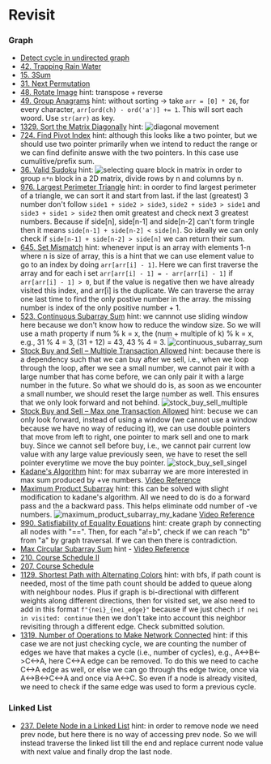 # Revisit
### Graph
- [Detect cycle in undirected graph](https://www.geeksforgeeks.org/problems/detect-cycle-in-an-undirected-graph/1?itm_source=geeksforgeeks&itm_medium=article&itm_campaign=practice_card)
- [42. Trapping Rain Water](https://leetcode.com/problems/trapping-rain-water)
- [15. 3Sum](https://leetcode.com/problems/3sum/description)
- [31. Next Permutation](https://leetcode.com/problems/next-permutation/description)
- [48. Rotate Image](https://leetcode.com/problems/rotate-image/submissions/1439548326)
  hint: transpose + reverse
- [49. Group Anagrams](https://leetcode.com/problems/group-anagrams/submissions/1440056199)
  hint: without sorting -> take `arr = [0] * 26`, for every character, `arr[ord(ch) - ord('a')] += 1`. This will sort each woord. Use `str(arr)` as key.
- [1329. Sort the Matrix Diagonally](https://leetcode.com/problems/sort-the-matrix-diagonally/description)
  hint: ![diagonal movement](hint/img/diagonal.png)
- [724. Find Pivot Index](https://leetcode.com/problems/find-pivot-index/description/)
  hint: although this looks like a two pointer, but we should use two pointer primarily when we intend to reduct the range or we can find definite answe with the two pointers. In this case use cumulitive/prefix sum.
- [36. Valid Sudoku](https://leetcode.com/problems/valid-sudoku/description/)
  hint: ![selecting quare block in matrix](hint/img/select_square_block.png)
  in order to group `n*n` block in a 2D matrix, divide rows by n and columns by n.
- [976. Largest Perimeter Triangle](https://leetcode.com/problems/largest-perimeter-triangle/description/)
  hint: in oorder to find largest perimeter of a triangle, we can sort it and start from last. if the last (greatest) 3 number don't follow `side1 + side2 > side3`, `side2 + side3 > side1` and `side3 + side1 > side2` then omit greatest and check next 3 greatest numbers. Because if side[n], side[n-1] and side[n-2] can't form tringle then it means `side[n-1] + side[n-2] < side[n]`. So ideally we can only check if `side[n-1] + side[n-2] > side[n]` we can return their sum.
- [645. Set Mismatch](https://leetcode.com/problems/set-mismatch/description)
  hint: whenever input is an array with elements 1-n where n is size of array, this is a hint that we can use element value to go to an index by doing `arr[arr[i] - 1]`. Here we can first traverse the array and for each i set `arr[arr[i] - 1] = - arr[arr[i] - 1]` if `arr[arr[i] - 1] > 0`, but if the value is negative then we have already visited this index, and arr[i] is the duplicate. We can traverse the array one last time to find the only postive number in the array. the missing number is index of the only positive number + 1. 
- [523. Continuous Subarray Sum](https://leetcode.com/problems/continuous-subarray-sum/description/)
  hint: we cannnot use sliding window here because we don't know how to reduce the window size. So we will use a math property if num % k = x, the (num + multiple of k) % k = x, e.g., 31 % 4 = 3, (31 + 12) = 43, 43 % 4 = 3.
  ![continuous_subarray_sum](hint/img/continuous_subarray_sum.png) 
- [Stock Buy and Sell – Multiple Transaction Allowed](https://www.geeksforgeeks.org/batch/gfg-160-problems/track/arrays-gfg-160/problem/stock-buy-and-sell2615)
  hint: because there is a dependency such that we can buy after we sell, i.e., when we loop through the loop, after we see a small number, we cannot pair it with a large number that has come before, we can only pair it with a large number in the future. So what we should do is, as soon as we encounter a small number, we should reset the large number as well. This ensures that we only look forward and not behind.
  ![stock_buy_sell_multiple](hint/img/stock_buy_sell_multiple.png)
- [Stock Buy and Sell – Max one Transaction Allowed](https://www.geeksforgeeks.org/batch/gfg-160-problems/track/arrays-gfg-160/problem/buy-stock-2)
  hint: becuse we can only look forward, instead of using a window (we cannot use a window because we have no way of reducing it), we can use double pointers that move from left to right, one pointer to mark sell and one to mark buy. Since we cannot sell before buy, i.e., we cannot pair current low value with any large value previously seen, we have to reset the sell pointer everytime we move the buy pointer.
  ![stock_buy_sell_singel](hint/img/stock_buy_sell_single.png)
- [Kadane's Algorithm](https://www.geeksforgeeks.org/batch/gfg-160-problems/track/arrays-gfg-160/problem/kadanes-algorithm-1587115620)
  hint: for max subarray we are more interested in max sum produced by +ve numbers.
  [Video Reference](https://www.youtube.com/watch?v=AHZpyENo7k4)
- [Maximum Product Subarray](https://www.geeksforgeeks.org/batch/gfg-160-problems/track/arrays-gfg-160/problem/maximum-product-subarray3604)
  hint: this can be solved with slight modification to kadane's algorithm. All we need to do is do a forward pass and the a backward pass. This helps eliminate odd number of -ve numbers.
  ![maximum_product_subarray_my_kadane](hint/img/maximum_product_subarray_my_kadane.png)
  [Video Reference](https://www.youtube.com/watch?v=hnswaLJvr6g)
- [990. Satisfiability of Equality Equations](https://leetcode.com/problems/satisfiability-of-equality-equations/description/)
  hint: create graph by connecting all nodes with "==". Then, for each "a!=b", check if we can reach "b" from "a" by graph traversal. If we can then there is contradiction.
- [Max Circular Subarray Sum](https://www.geeksforgeeks.org/batch/gfg-160-problems/track/arrays-gfg-160/problem/max-circular-subarray-sum-1587115620)
  hint - [Video Reference](https://www.youtube.com/watch?v=Za8V4wkZKkM)
- [210. Course Schedule II](https://leetcode.com/problems/course-schedule-ii/description/)
- [207. Course Schedule](https://leetcode.com/problems/course-schedule/)
- [1129. Shortest Path with Alternating Colors](https://leetcode.com/problems/shortest-path-with-alternating-colors/description/)
  hint: with bfs, if path count is needed, most of the time path count should be added to queue along with neighbour nodes. Plus if graph is bi-directional with different weights along different directions, then for visited set, we also need to add in this format `f"{nei}_{nei_edge}"` because if we just chech `if nei in visited: continue` then we don't take into account this neighbor revisiting through a different edge. Check submitted solution.
- [1319. Number of Operations to Make Network Connected](https://leetcode.com/problems/number-of-operations-to-make-network-connected/description/)
  hint: if this case we are not just checking cycle, we are counting the number of edges we have that makes a cycle (i.e., number of cycles), e.g., A<->B<->C<->A, here C<->A edge can be removed. To do this we need to cache C<->A edge as well, or else we can go through ths edge twice, once via A<->B<->C<->A and once via A<->C. So even if a node is already visited, we need to check if the same edge was used to form a previous cycle.
### Linked List
- [237. Delete Node in a Linked List](https://leetcode.com/problems/delete-node-in-a-linked-list/description/)
  hint: in order to remove node we need prev node, but here there is no way of accessing prev node. So we will instead traverse the linked list till the end and replace current node value with next value and finally drop the last node.
